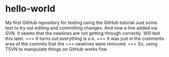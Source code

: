 # hello-world
My first GitHub repository for testing using the GitHub tutorial
Just some text to try out editing and committing changes.
And now a line added via SVN.
It seems that the newlines are not getting through correctly.
Will test this later.
=== It turns out everything is o.k.
=== It was just in the comments area of the commits that the
=== newlines were removed.
=== So, using TSVN to manipulate things on GitHub works fine.


